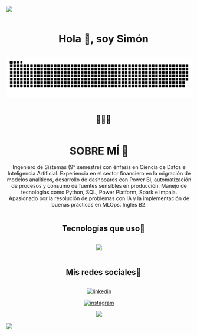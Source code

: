 
<!--horizontal divider(gradiant)-->
<img src="https://user-images.githubusercontent.com/73097560/115834477-dbab4500-a447-11eb-908a-139a6edaec5c.gif">

<!--h1 without bottom border-->
<div id="user-content-toc">
  <ul align="center">
    <summary><h1 style="display: inline-block">Hola 👋, soy Simón</h1></summary>
  </ul>
</div>


<!--- snake -->
<div align="center">
  <img  src="https://github.com/1999AZZAR/1999AZZAR/blob/readme/resources/grid-snake.svg"
       alt="snake" /></a>
</div>


<!--h2 without bottom border-->
<div id="user-content-toc">
  <ul align="center">
    <summary><h2 style="display: inline-block">🧑🏾‍💻</h2></summary>
  </ul>
</div>


<!--Intro start-->
<h1 align="center">SOBRE MÍ 🙌</h1>
<p align="center">Ingeniero de Sistemas (9° semestre) con énfasis en Ciencia de Datos e Inteligencia Artificial. Experiencia en el sector 
financiero en la migración de modelos analíticos, desarrollo de dashboards con Power BI, automatización de procesos y 
consumo de fuentes sensibles en producción. Manejo de tecnologías como Python, SQL, Power Platform, Spark e Impala. 
Apasionado por la resolución de problemas con IA y la implementación de buenas prácticas en MLOps. Inglés B2.</p>
<!--Intro end-->

       
<!--- stats (end) -->


<!--h1 without bottom border-->
<div id="user-content-toc">
  <ul align="center">
    <summary><h2 style="display: inline-block">Tecnologías que uso🧠</h2></summary>
  </ul>
</div>
<!--tech stack icons-->
<p align="center">
<div align="center">
  <a href="https://go-skill-icons.vercel.app/">
    <img
      src="https://go-skill-icons.vercel.app/api/icons?i=pyhton,sqlserver,tensorflow,pytorch,scikitlearn,mlflow,sparksql,pandas,numpy,docker,impala"
    />
  </a>
</div>
</p>


<!-- Connect with me -->
<!--h2 without bottom border-->
<div id="user-content-toc">
  <ul align="center">
    <summary><h2 style="display: inline-block">Mis redes sociales🤝</h2></summary>
  </ul>
</div>

<!--icons and links-->
<div align="center">
<p align="center">
<a href="https://www.linkedin.com/in/sim%C3%B3n-zapata-florez-326067169/" target="blank"><img src="https://go-skill-icons.vercel.app/api/icons?i=linkedin" alt="linkedin" height="50" width="50" /></a>

<a href="https://www.instagram.com/simonzf/" target="blank"><img src="https://go-skill-icons.vercel.app/api/icons?i=instagram" alt="instagram" height="50" width="50" /></a>
</p>
</div> 



<!--profile visit count-->
<div align="center">
  
[![](https://visitcount.itsvg.in/api?id=rockysaimon&icon=3&color=6)](https://visitcount.itsvg.in)
  
</div>


<!--horizontal divider(gradiant)-->
<img src="https://user-images.githubusercontent.com/73097560/115834477-dbab4500-a447-11eb-908a-139a6edaec5c.gif">


